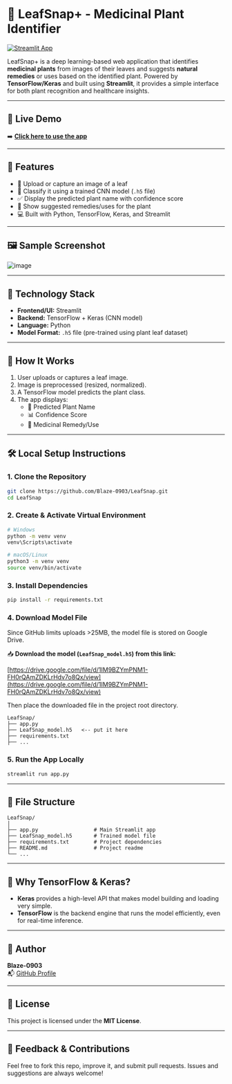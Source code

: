 # 🌿 LeafSnap+ - Medicinal Plant Identifier

[![Streamlit App](https://img.shields.io/badge/Launch%20App-LeafSnap+-brightgreen?logo=streamlit)](https://leafsnap-7g8ydx3wapsv2jvyedaafg.streamlit.app/)

LeafSnap+ is a deep learning-based web application that identifies **medicinal plants** from images of their leaves and suggests **natural remedies** or uses based on the identified plant. Powered by **TensorFlow/Keras** and built using **Streamlit**, it provides a simple interface for both plant recognition and healthcare insights.

---

## 🔗 Live Demo

➡️ **[Click here to use the app](https://leafsnap-7g8ydx3wapsv2jvyedaafg.streamlit.app/)**

---

## 📸 Features

- 🌱 Upload or capture an image of a leaf
- 🧠 Classify it using a trained CNN model (`.h5` file)
- ✅ Display the predicted plant name with confidence score
- 💊 Show suggested remedies/uses for the plant
- 💻 Built with Python, TensorFlow, Keras, and Streamlit

---

## 🖼 Sample Screenshot

![image](https://github.com/user-attachments/assets/a3bc841f-643e-4e9e-b8dc-722f1888573c)

---

## 🚀 Technology Stack

- **Frontend/UI:** Streamlit
- **Backend:** TensorFlow + Keras (CNN model)
- **Language:** Python
- **Model Format:** `.h5` file (pre-trained using plant leaf dataset)

---

## 🧪 How It Works

1. User uploads or captures a leaf image.
2. Image is preprocessed (resized, normalized).
3. A TensorFlow model predicts the plant class.
4. The app displays:
   - 🌿 Predicted Plant Name
   - 📊 Confidence Score
   - 💊 Medicinal Remedy/Use

---

## 🛠 Local Setup Instructions

### 1. Clone the Repository

```bash
git clone https://github.com/Blaze-0903/LeafSnap.git
cd LeafSnap
```

### 2. Create & Activate Virtual Environment

```bash
# Windows
python -m venv venv
venv\Scripts\activate

# macOS/Linux
python3 -m venv venv
source venv/bin/activate
```

### 3. Install Dependencies

```bash
pip install -r requirements.txt
```

### 4. Download Model File

Since GitHub limits uploads >25MB, the model file is stored on Google Drive.

📥 **Download the model (`LeafSnap_model.h5`) from this link:**

[https://drive.google.com/file/d/1IM9BZYmPNM1-FH0rQAmZDKLrHdv7o8Qx/view](https://drive.google.com/file/d/1IM9BZYmPNM1-FH0rQAmZDKLrHdv7o8Qx/view)

Then place the downloaded file in the project root directory.

```
LeafSnap/
├── app.py
├── LeafSnap_model.h5   <-- put it here
├── requirements.txt
├── ...
```

### 5. Run the App Locally

```bash
streamlit run app.py
```

---

## 📁 File Structure

```
LeafSnap/
│
├── app.py                  # Main Streamlit app
├── LeafSnap_model.h5       # Trained model file
├── requirements.txt        # Project dependencies
├── README.md               # Project readme
└── ...
```

---

## 🧠 Why TensorFlow & Keras?

- **Keras** provides a high-level API that makes model building and loading very simple.
- **TensorFlow** is the backend engine that runs the model efficiently, even for real-time inference.

---

## 👤 Author

**Blaze-0903**  
📬 [GitHub Profile](https://github.com/Blaze-0903)

---

## 📜 License

This project is licensed under the **MIT License**.

---

## 💬 Feedback & Contributions

Feel free to fork this repo, improve it, and submit pull requests. Issues and suggestions are always welcome!
